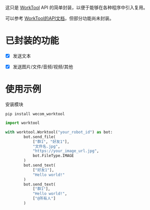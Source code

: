这只是 [WorkTool](https://worktool.ymdyes.cn/) API 的简单封装，以便于能够在各种程序中引入复用。

可以参考 [WorkTool的API文档](https://worktool.apifox.cn/)，但部分功能尚未封装。


# 已封装的功能

- [x] 发送文本
- [x] 发送图片/文件/音频/视频/其他


# 使用示例

安装模块

`pip install wecom_worktool`

```python
import worktool

with worktool.Worktool("your_robot_id") as bot:
        bot.send_file(
            ["群1", "好友1"],
            "文件名.jpg",
            "https://your_image_url.jpg",
            bot.FileType.IMAGE
        )
        bot.send_text(
            ["好友1"],
            "Hello world!"
        )
        bot.send_text(
            ["群1"],
            "Hello world!",
            ["@所有人"]
        )

```